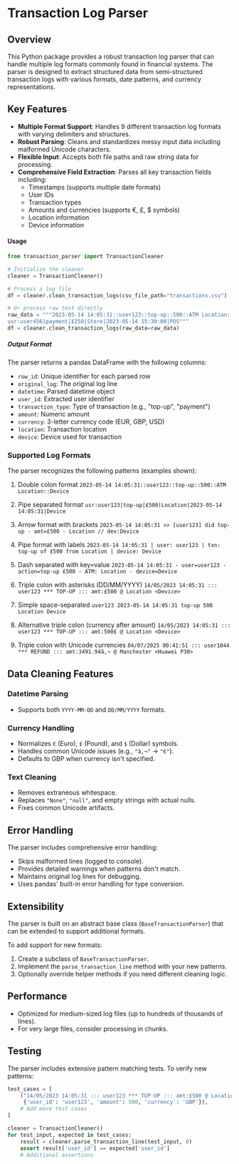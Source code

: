 # Transaction Log Parser

## Overview
This Python package provides a robust transaction log parser that can handle multiple log formats commonly found in financial systems. The parser is designed to extract structured data from semi-structured transaction logs with various formats, date patterns, and currency representations.

## Key Features
- **Multiple Format Support**: Handles 9 different transaction log formats with varying delimiters and structures.
- **Robust Parsing**: Cleans and standardizes messy input data including malformed Unicode characters.
- **Flexible Input**: Accepts both file paths and raw string data for processing.
- **Comprehensive Field Extraction**: Parses all key transaction fields including:
  - Timestamps (supports multiple date formats)
  - User IDs
  - Transaction types
  - Amounts and currencies (supports €, £, $ symbols)
  - Location information
  - Device information


#### Usage
```python
from transaction_parser import TransactionCleaner

# Initialize the cleaner
cleaner = TransactionCleaner()

# Process a log file
df = cleaner.clean_transaction_logs(csv_file_path="transactions.csv")

# Or process raw text directly
raw_data = """2023-05-14 14:05:31::user123::top-up::500::ATM Location::Device
usr:user456|payment|£250|Store|2023-05-14 15:30:00|POS"""
df = cleaner.clean_transaction_logs(raw_data=raw_data)
```

##### Output Format
The parser returns a pandas DataFrame with the following columns:
- `row_id`: Unique identifier for each parsed row
- `original_log`: The original log line
- `datetime`: Parsed datetime object
- `user_id`: Extracted user identifier
- `transaction_type`: Type of transaction (e.g., "top-up", "payment")
- `amount`: Numeric amount
- `currency`: 3-letter currency code (EUR, GBP, USD)
- `location`: Transaction location
- `device`: Device used for transaction

### Supported Log Formats
The parser recognizes the following patterns (examples shown):

1. Double colon format
`2023-05-14 14:05:31::user123::top-up::500::ATM Location::Device`

2. Pipe separated format
`usr:user123|top-up|£500|Location|2023-05-14 14:05:31|Device`

3. Arrow format with brackets
`2023-05-14 14:05:31 >> [user123] did top-up - amt=£500 - Location // dev:Device`

4. Pipe format with labels
`2023-05-14 14:05:31 | user: user123 | txn: top-up of £500 from Location | device: Device`

5. Dash separated with key=value
`2023-05-14 14:05:31 - user=user123 - action=top-up £500 - ATM: Location - device=Device`

6. Triple colon with asterisks (DD/MM/YYYY)
`14/05/2023 14:05:31 ::: user123 *** TOP-UP ::: amt:£500 @ Location <Device>`

7. Simple space-separated
`user123 2023-05-14 14:05:31 top-up 500 Location Device`

8. Alternative triple colon (currency after amount)
`14/05/2023 14:05:31 ::: user123 *** TOP-UP ::: amt:500£ @ Location <Device>`

9. Triple colon with Unicode currencies
`04/07/2025 00:41:51 ::: user1044 *** REFUND ::: amt:3491.94â‚¬ @ Manchester <Huawei P30>`

## Data Cleaning Features
### Datetime Parsing
- Supports both `YYYY-MM-DD` and `DD/MM/YYYY` formats.

### Currency Handling
- Normalizes `€` (Euro), `£` (Pound), and `$` (Dollar) symbols.
- Handles common Unicode issues (e.g., `"â‚¬"` → `"€"`).
- Defaults to GBP when currency isn't specified.

### Text Cleaning
- Removes extraneous whitespace.
- Replaces `"None"`, `"null"`, and empty strings with actual nulls.
- Fixes common Unicode artifacts.

## Error Handling
The parser includes comprehensive error handling:
- Skips malformed lines (logged to console).
- Provides detailed warnings when patterns don't match.
- Maintains original log lines for debugging.
- Uses pandas' built-in error handling for type conversion.

## Extensibility
The parser is built on an abstract base class (`BaseTransactionParser`) that can be extended to support additional formats.

To add support for new formats:
1. Create a subclass of `BaseTransactionParser`.
2. Implement the `parse_transaction_line` method with your new patterns.
3. Optionally override helper methods if you need different cleaning logic.

## Performance
- Optimized for medium-sized log files (up to hundreds of thousands of lines).
- For very large files, consider processing in chunks.

## Testing
The parser includes extensive pattern matching tests. To verify new patterns:
```python
test_cases = [
    ("14/05/2023 14:05:31 ::: user123 *** TOP-UP ::: amt:£500 @ Location <Device>", 
     {'user_id': 'user123', 'amount': 500, 'currency': 'GBP'}),
    # Add more test cases
]

cleaner = TransactionCleaner()
for test_input, expected in test_cases:
    result = cleaner.parse_transaction_line(test_input, 0)
    assert result['user_id'] == expected['user_id']
    # Additional assertions
